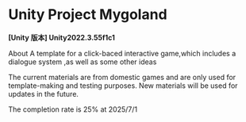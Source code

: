 # Unity Project Mygoland
**[Unity 版本] Unity2022.3.55f1c1**

About
A template for a click-baced interactive game,which includes a dialogue system ,as well as some other ideas

The current materials are from domestic games and are only used for template-making and testing purposes. New materials will be used for updates in the future.

The completion rate is 25% at 2025/7/1
